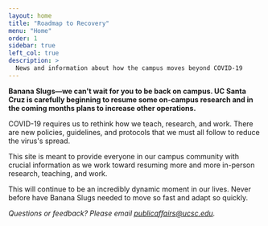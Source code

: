 ```yaml
---
layout: home
title: "Roadmap to Recovery"
menu: "Home"
order: 1
sidebar: true
left_col: true
description: >
  News and information about how the campus moves beyond COVID-19
---
```


**Banana Slugs—we can't wait for you to be back on campus. UC Santa Cruz is carefully beginning to resume some on-campus research and in the coming months plans to increase other operations.**

COVID-19 requires us to rethink how we teach, research, and work. There are new policies, guidelines, and protocols that we must all follow to reduce the virus's spread. 

This site is meant to provide everyone in our campus community with crucial information as we work toward resuming more and more in-person research, teaching, and work.

This will continue to be an incredibly dynamic moment in our lives. Never before have Banana Slugs needed to move so fast and adapt so quickly. 

 *Questions or feedback? Please email [publicaffairs@ucsc.edu](mailto:publicaffairs@ucsc.edu).* 
